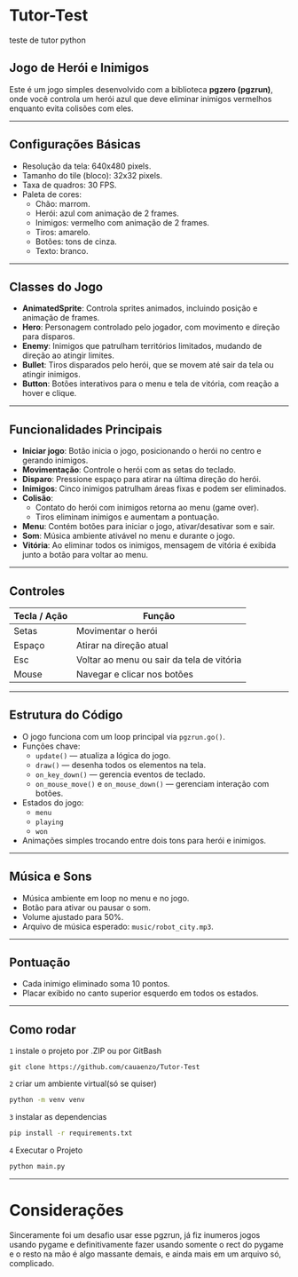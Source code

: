 # Tutor-Test
teste de tutor python
## Jogo de Herói e Inimigos

Este é um jogo simples desenvolvido com a biblioteca **pgzero (pgzrun)**, onde você controla um herói azul que deve eliminar inimigos vermelhos enquanto evita colisões com eles.

---

## Configurações Básicas

- Resolução da tela: 640x480 pixels.
- Tamanho do tile (bloco): 32x32 pixels.
- Taxa de quadros: 30 FPS.
- Paleta de cores:
  - Chão: marrom.
  - Herói: azul com animação de 2 frames.
  - Inimigos: vermelho com animação de 2 frames.
  - Tiros: amarelo.
  - Botões: tons de cinza.
  - Texto: branco.

---

## Classes do Jogo

- **AnimatedSprite**: Controla sprites animados, incluindo posição e animação de frames.
- **Hero**: Personagem controlado pelo jogador, com movimento e direção para disparos.
- **Enemy**: Inimigos que patrulham territórios limitados, mudando de direção ao atingir limites.
- **Bullet**: Tiros disparados pelo herói, que se movem até sair da tela ou atingir inimigos.
- **Button**: Botões interativos para o menu e tela de vitória, com reação a hover e clique.

---

## Funcionalidades Principais

- **Iniciar jogo**: Botão inicia o jogo, posicionando o herói no centro e gerando inimigos.
- **Movimentação**: Controle o herói com as setas do teclado.
- **Disparo**: Pressione espaço para atirar na última direção do herói.
- **Inimigos**: Cinco inimigos patrulham áreas fixas e podem ser eliminados.
- **Colisão**:
  - Contato do herói com inimigos retorna ao menu (game over).
  - Tiros eliminam inimigos e aumentam a pontuação.
- **Menu**: Contém botões para iniciar o jogo, ativar/desativar som e sair.
- **Som**: Música ambiente ativável no menu e durante o jogo.
- **Vitória**: Ao eliminar todos os inimigos, mensagem de vitória é exibida junto a botão para voltar ao menu.

---

## Controles

| Tecla / Ação | Função                         |
|--------------|-------------------------------|
| Setas        | Movimentar o herói            |
| Espaço       | Atirar na direção atual       |
| Esc          | Voltar ao menu ou sair da tela de vitória |
| Mouse        | Navegar e clicar nos botões   |

---

## Estrutura do Código

- O jogo funciona com um loop principal via `pgzrun.go()`.
- Funções chave:
  - `update()` — atualiza a lógica do jogo.
  - `draw()` — desenha todos os elementos na tela.
  - `on_key_down()` — gerencia eventos de teclado.
  - `on_mouse_move()` e `on_mouse_down()` — gerenciam interação com botões.
- Estados do jogo:
  - `menu`
  - `playing`
  - `won`
- Animações simples trocando entre dois tons para herói e inimigos.

---

## Música e Sons

- Música ambiente em loop no menu e no jogo.
- Botão para ativar ou pausar o som.
- Volume ajustado para 50%.
- Arquivo de música esperado: `music/robot_city.mp3`.

---

## Pontuação

- Cada inimigo eliminado soma 10 pontos.
- Placar exibido no canto superior esquerdo em todos os estados.

---
## Como rodar
`1` instale o projeto por .ZIP ou por GitBash
```gitbash
git clone https://github.com/cauaenzo/Tutor-Test
```
`2` criar um ambiente virtual(só se quiser)
```bash
python -m venv venv
```
`3` instalar as dependencias
```bash
pip install -r requirements.txt
```
`4` Executar o Projeto
```bash
python main.py
```
---
# Considerações
Sinceramente foi um desafio usar esse pgzrun, já fiz inumeros jogos usando pygame e definitivamente fazer usando somente 
o rect do pygame e o resto na mão é algo massante demais, e ainda mais em um arquivo só, complicado.
